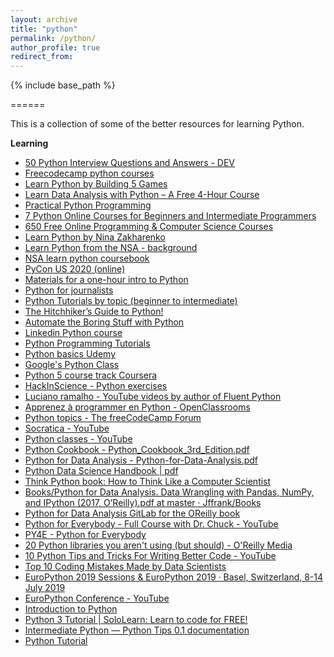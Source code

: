 ```yaml
---
layout: archive
title: "python"
permalink: /python/
author_profile: true
redirect_from:
---
```


{% include base_path %}

======

This is a collection of some of the better resources for learning Python.


**Learning**

- [50 Python Interview Questions and Answers - DEV](https://dev.to/educative/50-python-interview-questions-and-answers-nh2)
- [Freecodecamp python courses](https://www.freecodecamp.org/news/python-curriculum/)
- [Learn Python by Building 5 Games](https://www.freecodecamp.org/news/learn-python-by-building-5-games/)
- [Learn Data Analysis with Python – A Free 4-Hour Course](https://www.freecodecamp.org/news/learn-data-analysis-with-python-course/)
- [Practical Python Programming](https://dabeaz-course.github.io/practical-python/Notes/Contents.html)
- [7 Python Online Courses for Beginners and Intermediate Programmers](https://dev.to/javinpaul/7-python-online-courses-for-beginners-and-intermediate-programmers-1h4k)
- [650 Free Online Programming & Computer Science Courses](https://www.freecodecamp.org/news/650-free-online-programming-computer-science-courses-you-can-start-this-summer/)
- [Learn Python by Nina Zakharenko](https://www.learnpython.dev/02-introduction-to-python/)
- [Learn Python from the NSA - background](https://dev.to/instantiator/learn-python-from-the-nsa-3d4o)
- [NSA learn python coursebook](https://deeb.io/wrdprs/wp-content/uploads/2020/02/comp3321_red.pdf)
- [PyCon US 2020 (online)]()
- [Materials for a one-hour intro to Python]()
- [Python for journalists]()
- [Python Tutorials by topic (beginner to intermediate)]()
- [The Hitchhiker’s Guide to Python!]()
- [Automate the Boring Stuff with Python]()
- [Linkedin Python course]()
- [Python Programming Tutorials]()
- [Python basics Udemy]()
- [Google's Python Class]()
- [Python 5 course track Coursera]()
- [HackInScience - Python exercises]()
- [Luciano ramalho - YouTube videos by author of Fluent Python]()
- [Apprenez à programmer en Python - OpenClassrooms]()
- [Python topics - The freeCodeCamp Forum]()
- [Socratica - YouTube]()
- [Python classes - YouTube]()
- [Python Cookbook - Python_Cookbook_3rd_Edition.pdf]()
- [Python for Data Analysis - Python-for-Data-Analysis.pdf]()
- [Python Data Science Handbook | pdf]()
- [Think Python book: How to Think Like a Computer Scientist]()
- [Books/Python for Data Analysis. Data Wrangling with Pandas, NumPy, and IPython (2017, O’Reilly).pdf at master · Jffrank/Books]()
- [Python for Data Analysis GitLab for the OReilly book]()
- [Python for Everybody - Full Course with Dr. Chuck - YouTube]()
- [PY4E - Python for Everybody]()
- [20 Python libraries you aren't using (but should) - O'Reilly Media]()
- [10 Python Tips and Tricks For Writing Better Code - YouTube]()
- [Top 10 Coding Mistakes Made by Data Scientists]()
- [EuroPython 2019 Sessions & EuroPython 2019 · Basel, Switzerland, 8-14 July 2019]()
- [EuroPython Conference - YouTube]()
- [Introduction to Python]()
- [Python 3 Tutorial | SoloLearn: Learn to code for FREE!]()
- [Intermediate Python — Python Tips 0.1 documentation]()
- [Python Tutorial]()
